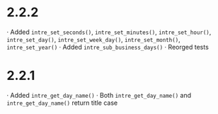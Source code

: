 # 2.2.2
· Added `intre_set_seconds()`, `intre_set_minutes()`, `intre_set_hour()`, `intre_set_day()`, `intre_set_week_day()`, `intre_set_month()`, `intre_set_year()`
· Added `intre_sub_business_days()`
· Reorged tests

# 2.2.1

· Added `intre_get_day_name()`
· Both `intre_get_day_name()` and `intre_get_day_name()` return title case